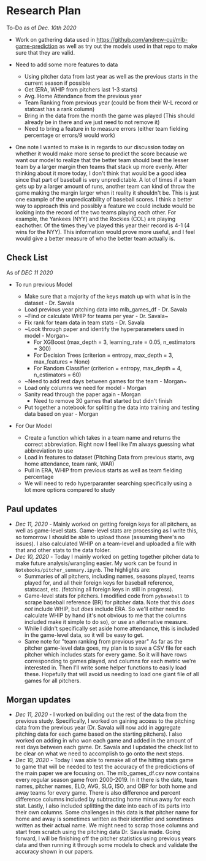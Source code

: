 # Research Plan

To-Do as of _Dec. 10th 2020_

- Work on gathering data used in https://github.com/andrew-cui/mlb-game-prediction as well as try out the models used in that repo to make sure that they are valid.
- Need to add some more features to data
  - Using pitcher data from last year as well as the previous starts in the current season if possible
  - Get (ERA, WHIP from pitchers last 1-3 starts)
  - Avg. Home Attendance from the previous year
  - Team Ranking from previous year (could be from their W-L record or statcast has a rank column)
  - Bring in the data from the month the game was played (This should already be in there and we just need to not remove it)
  - Need to bring a feature in to measure errors (either team fielding percentage or errors/9 would work)
  
  
- One note I wanted to make is in regards to our discussion today on whether it would make more sense to predict the score because we want our model to realize that the better team should beat the lesser team by a larger margin then teams that stack up more evenly. After thinking about it more today, I don't think that would be a good idea since that part of baseball is very unpredictable. A lot of times if a team gets up by a larger amount of runs, another team can kind of throw the game making the margin larger when it reality it shouldn't be. This is just one example of the unpredicatbility of baseball scores. I think a better way to approach this and possibly a feature we could include would be looking into the record of the two teams playing each other. For example, the Yankees (NYY) and the Rockies (COL) are playing eachother. Of the times they've played this year their record is 4-1 (4 wins for the NYY). This information would prove more useful, and I feel would give a better measure of who the better team actually is.


## Check List
As of _DEC 11 2020_
- To run previous Model
  - Make sure that a majority of the keys match up with what is in the dataset - Dr. Savala
  - Load previous year pitching data into mlb_games_df - Dr. Savala
  - ~Find or calculate WHIP for teams per year - Dr. Savala~
  - Fix rank for team data in team stats - Dr. Savala
  - ~Look through paper and identify the hyperparameters used in model - Morgan~
    - For XGBoost (max_depth = 3, learning_rate = 0.05, n_estimators = 300)
    - For Decision Trees (criterion = entropy, max_depth = 3, max_features = None)
    - For Random Classifier (criterion = entropy, max_depth = 4, n_estimators = 60)
  - ~Need to add rest days between games for the team - Morgan~
  - Load only columns we need for model - Morgan
  - Sanity read through the paper again - Morgan
    - Need to remove 30 games that started but didn't finish
  - Put together a notebook for splitting the data into training and testing data based on year - Morgan
  
- For Our Model
  - Create a function which takes in a team name and returns the correct abbreviation. Right now I feel like I'm always guessing what abbreviation to use
  - Load in features to dataset (Pitching Data from previous starts, avg home attendance, team rank, WAR)
  - Pull in ERA, WHIP from previous starts as well as team fielding percentage 
  - We will need to redo hyperparamter searching specifically using a lot more options compared to study
  


## Paul updates
- _Dec 11, 2020_ - Mainly worked on getting foreign keys for all pitchers, as well as game-level stats. Game-level stats are processing as I write this, so tomorrow I should be able to upload those (assuming there's no issues). I also calculated WHIP on a team-level and uploaded a file with that and other stats to the data folder. 
- _Dec 10, 2020_ - Today I mainly worked on getting together pitcher data to make future analysis/wrangling easier. My work can be found in `Notebooks/pitcher_summary.ipynb`. The highlights are:
    - Summaries of all pitchers, including names, seasons played, teams played for, and all their foreign keys for baseball reference, statscast, etc. (fetching all foreign keys in still in progress).
    - Game-level stats for pitchers. I modified code from `pybaseball` to scrape baseball reference (BR) for pitcher data. Note that this _does not_ include WHIP, but _does_ include ERA. So we'll either need to calculate WHIP by hand (it's not obvious to me that the columns included make it simple to do so), or use an alternative measure.
    - While I didn't specifically set aside home attendance, this is included in the game-level data, so it will be easy to get.
    - Same note for "team ranking from previous year"
As far as the pitcher game-level data goes, my plan is to save a CSV file for each pitcher which includes stats for every game. So it will have rows corresponding to games played, and columns for each metric we're interested in. Then I'll write some helper functions to easily load these. Hopefully that will avoid us needing to load one giant file of all games for all pitchers.

## Morgan updates
- _Dec 11, 2020_ - I worked on building out the rest of the data from the previous study. Specifically, I worked on gaining access to the pitching data from the previous year (Dr. Savala will now add in aggregate pitching data for each game based on the starting pitchers). I also worked on adding in who won each game and added in the amount of rest days between each game. Dr. Savala and I updated the check list to be clear on what we need to accomplish to go onto the next steps.
- _Dec 10, 2020_ - Today I was able to remake all of the hitting stats game to game that will be needed to test the accuracy of the predicictions of the main paper we are focusing on. The mlb_games_df.csv now contains every regular season game from 2000-2019. In it there is the date, team names, pitcher names, ELO, AVG, SLG, ISO, and OBP for both home and away teams for every game. There is also difference and percent difference columns included by subtracting home minus away for each stat. Lastly, I also included splitting the date into each of its parts into their own columns. Some challenges in this data is that pitcher name for home and away is sometimes written as their identifier and sometimes written as their actual name. We might need to scrap those columns and start from scratch using the pitching data Dr. Savala made. Going forward, I will be finishing off the pitcher statistics using previous years data and then running it through some models to check and validate the accuracy shown in our papers.
